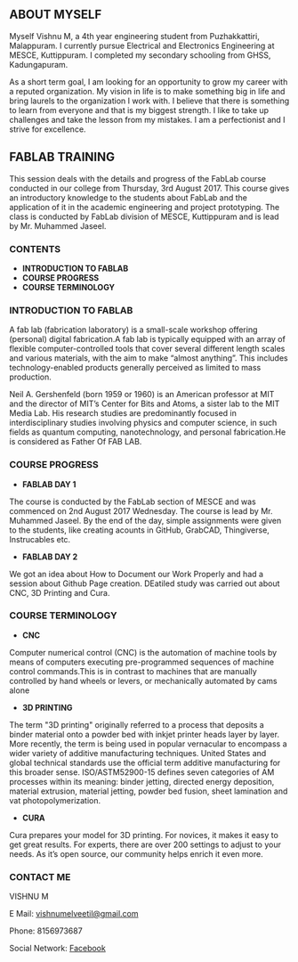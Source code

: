 ## ABOUT MYSELF
Myself Vishnu M, a 4th year engineering student from Puzhakkattiri, Malappuram. I currently pursue Electrical and Electronics Engineering at MESCE, Kuttippuram. I completed my secondary schooling from GHSS, Kadungapuram. 

As a short term goal, I am looking for an opportunity to grow my career with a reputed organization. My vision in life is to make something big in life and bring laurels to the organization I work with. I believe that there is something to learn from everyone and that is my biggest strength. I like to take up challenges and take the lesson from my mistakes. I am a perfectionist and I strive for excellence. 
 
## FABLAB TRAINING
This session deals with the details and progress of the FabLab course conducted in our college from Thursday, 3rd August 2017. This course gives an introductory knowledge to the students about FabLab and the application of it in the academic engineering and project prototyping. The class is conducted by FabLab division of MESCE, Kuttippuram and is lead by Mr. Muhammed Jaseel.

### CONTENTS
- **INTRODUCTION TO FABLAB**
- **COURSE PROGRESS**
- **COURSE TERMINOLOGY**

### INTRODUCTION TO FABLAB
A fab lab (fabrication laboratory) is a small-scale workshop offering (personal) digital fabrication.A fab lab is typically equipped with an array of flexible computer-controlled tools that cover several different length scales and various materials, with the aim to make “almost anything”. This includes technology-enabled products generally perceived as limited to mass production.

Neil A. Gershenfeld (born 1959 or 1960) is an American professor at MIT and the director of MIT’s Center for Bits and Atoms, a sister lab to the MIT Media Lab. His research studies are predominantly focused in interdisciplinary studies involving physics and computer science, in such fields as quantum computing, nanotechnology, and personal fabrication.He is considered as Father Of FAB LAB. 

### COURSE PROGRESS

- **FABLAB DAY 1**

 The course is conducted by the FabLab section of MESCE and was commenced on 2nd August 2017 Wednesday. The course is lead by Mr. Muhammed Jaseel. By the end of the day, simple assignments were given to the students, like creating acounts in GitHub, GrabCAD, Thingiverse, Instrucables etc.
 
- **FABLAB DAY 2**

We got an idea about How to Document our Work Properly and had a session about Github Page creation. DEatiled study was carried out about CNC, 3D Printing and Cura.

### COURSE TERMINOLOGY

- **CNC**

Computer numerical control (CNC) is the automation of machine tools by means of computers executing pre-programmed sequences of machine control commands.This is in contrast to machines that are manually controlled by hand wheels or levers, or mechanically automated by cams alone

- **3D PRINTING**

The term "3D printing" originally referred to a process that deposits a binder material onto a powder bed with inkjet printer heads layer by layer. More recently, the term is being used in popular vernacular to encompass a wider variety of additive manufacturing techniques. United States and global technical standards use the official term additive manufacturing for this broader sense. ISO/ASTM52900-15 defines seven categories of AM processes within its meaning: binder jetting, directed energy deposition, material extrusion, material jetting, powder bed fusion, sheet lamination and vat photopolymerization.

- **CURA**

Cura prepares your model for 3D printing. For novices, it makes it easy to get great results. For experts, there are over 200 settings to adjust to your needs. As it’s open source, our community helps enrich it even more.

### CONTACT ME
VISHNU M

E Mail: vishnumelveetil@gmail.com

Phone: 8156973687

Social Network: [Facebook](https://www.facebook.com/ramanath.nathu)
